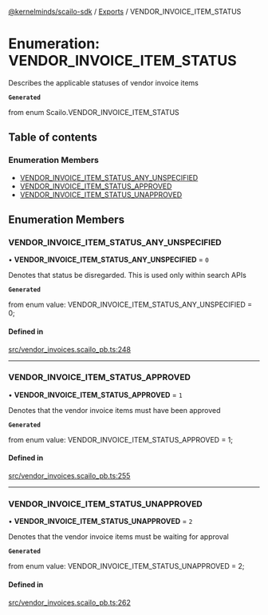 [@kernelminds/scailo-sdk](../README.md) / [Exports](../modules.md) / VENDOR\_INVOICE\_ITEM\_STATUS

# Enumeration: VENDOR\_INVOICE\_ITEM\_STATUS

Describes the applicable statuses of vendor invoice items

**`Generated`**

from enum Scailo.VENDOR_INVOICE_ITEM_STATUS

## Table of contents

### Enumeration Members

- [VENDOR\_INVOICE\_ITEM\_STATUS\_ANY\_UNSPECIFIED](VENDOR_INVOICE_ITEM_STATUS.md#vendor_invoice_item_status_any_unspecified)
- [VENDOR\_INVOICE\_ITEM\_STATUS\_APPROVED](VENDOR_INVOICE_ITEM_STATUS.md#vendor_invoice_item_status_approved)
- [VENDOR\_INVOICE\_ITEM\_STATUS\_UNAPPROVED](VENDOR_INVOICE_ITEM_STATUS.md#vendor_invoice_item_status_unapproved)

## Enumeration Members

### VENDOR\_INVOICE\_ITEM\_STATUS\_ANY\_UNSPECIFIED

• **VENDOR\_INVOICE\_ITEM\_STATUS\_ANY\_UNSPECIFIED** = ``0``

Denotes that status be disregarded. This is used only within search APIs

**`Generated`**

from enum value: VENDOR_INVOICE_ITEM_STATUS_ANY_UNSPECIFIED = 0;

#### Defined in

[src/vendor_invoices.scailo_pb.ts:248](https://github.com/scailo/ts-sdk/blob/c10a36b57201dfa5903d4b53efa1e62aa6208936/src/vendor_invoices.scailo_pb.ts#L248)

___

### VENDOR\_INVOICE\_ITEM\_STATUS\_APPROVED

• **VENDOR\_INVOICE\_ITEM\_STATUS\_APPROVED** = ``1``

Denotes that the vendor invoice items must have been approved

**`Generated`**

from enum value: VENDOR_INVOICE_ITEM_STATUS_APPROVED = 1;

#### Defined in

[src/vendor_invoices.scailo_pb.ts:255](https://github.com/scailo/ts-sdk/blob/c10a36b57201dfa5903d4b53efa1e62aa6208936/src/vendor_invoices.scailo_pb.ts#L255)

___

### VENDOR\_INVOICE\_ITEM\_STATUS\_UNAPPROVED

• **VENDOR\_INVOICE\_ITEM\_STATUS\_UNAPPROVED** = ``2``

Denotes that the vendor invoice items must be waiting for approval

**`Generated`**

from enum value: VENDOR_INVOICE_ITEM_STATUS_UNAPPROVED = 2;

#### Defined in

[src/vendor_invoices.scailo_pb.ts:262](https://github.com/scailo/ts-sdk/blob/c10a36b57201dfa5903d4b53efa1e62aa6208936/src/vendor_invoices.scailo_pb.ts#L262)
